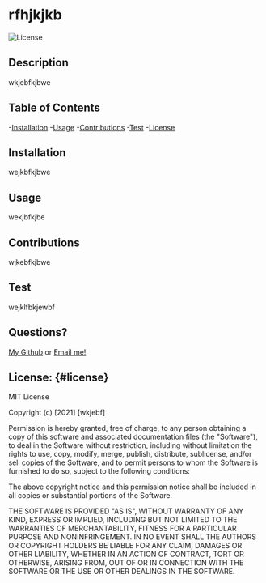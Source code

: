
# rfhjkjkb

![License](https://img.shields.io/badge/license-MIT-brightgreen)

## Description
wkjebfkjbwe

## Table of Contents
-[Installation](#installation)
-[Usage](#usage)
-[Contributions](#contributions)
-[Test](#test)
-[License](#license)

## Installation 
wejkbfkjbwe

## Usage 
wekjbfkjbe

## Contributions 
wjkebfkjbwe

## Test 
wejklfbkjewbf

## Questions?
[My Github](https://github.com/wkjebf)
or
[Email me!](mailto:wjkbfewfw)

## License: {#license}
  
MIT License

Copyright (c) [2021] [wkjebf]

Permission is hereby granted, free of charge, to any person obtaining a copy
of this software and associated documentation files (the "Software"), to deal
in the Software without restriction, including without limitation the rights
to use, copy, modify, merge, publish, distribute, sublicense, and/or sell
copies of the Software, and to permit persons to whom the Software is
furnished to do so, subject to the following conditions:

The above copyright notice and this permission notice shall be included in all
copies or substantial portions of the Software.

THE SOFTWARE IS PROVIDED "AS IS", WITHOUT WARRANTY OF ANY KIND, EXPRESS OR
IMPLIED, INCLUDING BUT NOT LIMITED TO THE WARRANTIES OF MERCHANTABILITY,
FITNESS FOR A PARTICULAR PURPOSE AND NONINFRINGEMENT. IN NO EVENT SHALL THE
AUTHORS OR COPYRIGHT HOLDERS BE LIABLE FOR ANY CLAIM, DAMAGES OR OTHER
LIABILITY, WHETHER IN AN ACTION OF CONTRACT, TORT OR OTHERWISE, ARISING FROM,
OUT OF OR IN CONNECTION WITH THE SOFTWARE OR THE USE OR OTHER DEALINGS IN THE
SOFTWARE.